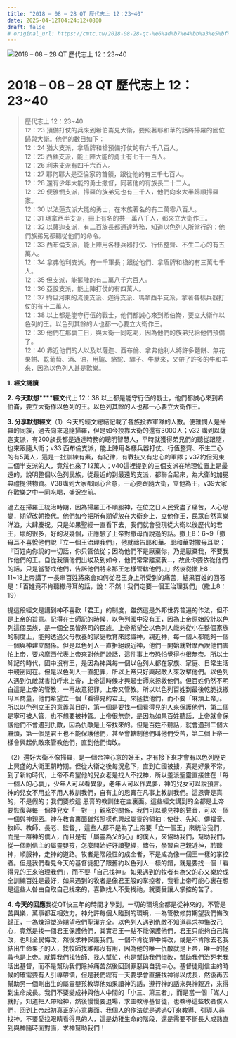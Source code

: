 ```yaml
---
title: "2018 – 08 – 28 QT 歷代志上 12：23~40"
date: 2025-04-12T04:24:12+0800
draft: false
# original_url: https://cmtc.tw/2018-08-28-qt-%e6%ad%b7%e4%bb%a3%e5%bf%97%e4%b8%8a-12%ef%bc%9a2340
---
```


![2018 – 08 – 28 QT 歷代志上 12：23~40](/images/qt.jpg   "2018 – 08 – 28 QT 歷代志上 12：23~40")

# 2018 – 08 – 28 QT 歷代志上 12：23~40

> 歷代志上 12：23~40  
> 12：23 預備打仗的兵來到希伯崙見大衛，要照著耶和華的話將掃羅的國位歸與大衛。他們的數目如下：  
> 12：24 猶大支派，拿盾牌和槍預備打仗的有六千八百人。  
> 12：25 西緬支派，能上陣大能的勇士有七千一百人。  
> 12：26 利未支派有四千六百人。  
> 12：27 耶何耶大是亞倫家的首領，跟從他的有三千七百人。  
> 12：28 還有少年大能的勇士撒督，同著他的有族長二十二人。  
> 12：29 便雅憫支派，掃羅的族弟兄也有三千人，他們向來大半歸順掃羅家。  
> 12：30 以法蓮支派大能的勇士，在本族著名的有二萬零八百人。  
> 12：31 瑪拿西半支派，冊上有名的共一萬八千人，都來立大衛作王。  
> 12：32 以薩迦支派，有二百族長都通達時務，知道以色列人所當行的；他們族弟兄都聽從他們的命令。  
> 12：33 西布倫支派，能上陣用各樣兵器打仗、行伍整齊、不生二心的有五萬人。  
> 12：34 拿弗他利支派，有一千軍長；跟從他們、拿盾牌和槍的有三萬七千人。  
> 12：35 但支派，能擺陣的有二萬八千六百人。  
> 12：36 亞設支派，能上陣打仗的有四萬人。  
> 12：37 約旦河東的流便支派、迦得支派、瑪拿西半支派，拿著各樣兵器打仗的有十二萬人。  
> 12：38 以上都是能守行伍的戰士，他們都誠心來到希伯崙，要立大衛作以色列的王。以色列其餘的人也都一心要立大衛作王。  
> 12：39 他們在那裏三日，與大衛一同吃喝，因為他們的族弟兄給他們預備了。  
> 12：40 靠近他們的人以及以薩迦、西布倫、拿弗他利人將許多麵餅、無花果餅、乾葡萄、酒、油，用驢、駱駝、騾子、牛馱來，又帶了許多的牛和羊來，因為以色列人甚是歡樂。

**1.** **經文誦讀**

**2. 今天默想****經文**代上 12：38 以上都是能守行伍的戰士，他們都誠心來到希伯崙，要立大衛作以色列的王。以色列其餘的人也都一心要立大衛作王。

**3. 分享默想經文**（1）今天的經文總結記載了各族投靠軍隊的人數。便雅憫人是掃羅的同族，過去向來追隨掃羅，但是如今投靠大衛的還有3000人；v32 講到以薩迦支派，有200族長都是通達時務的聰明智慧人，平時就獲得弟兄們的聽從跟隨，也來跟隨大衛；v33 西布倫支派，能上陣用各樣兵器打仗、行伍整齊、不生二心的有5萬人，這是一批訓練有素，有紀律，有戰技又有忠心的軍隊；v37約但河東二個半支派的人，竟然也來了12萬人；v40這裡提到的三個支派在地理位置上是最遠的，說明整個以色列民族，從最近的到最遠的支派，都聯合起來，為大衛的加冕典禮提供物資。V38講到大家都同心合意，一心要跟隨大衛，立他為王，v39大家在歡樂之中一同吃喝，盛況空前。

過去在掃羅王統治時期，因為掃羅王不順服神，在位之日人民受盡了痛苦，人心思變，期望改朝換代。他們如今把所有期望放在大衛身上，立他作王，民眾自然喜樂洋溢，大肆慶祝。只是如果聖經一直看下去，我們就會發現從大衛以後歷代的君王，壞的很多，好的沒幾個，正應驗了上帝對撒母而說過的話。撒上8：6~9「撒母耳不喜悅他們說『立一個王治理我們』，他就禱告耶和華。耶和華對撒母耳說：『百姓向你說的一切話，你只管依從；因為他們不是厭棄你，乃是厭棄我，不要我作他們的王。自從我領他們出埃及到如今，他們常常離棄我…，故此你要依從他們的話，只是當警戒他們，告訴他們將來那王怎樣管轄他們。』」然後從撒上8：11~18上帝講了一長串百姓將來會如何從君王身上所受到的痛苦，結果百姓的回答是：「百姓竟不肯聽撒母耳的話，說：不然！我們定要一個王治理我們」（撒上8：19）

提這段經文是講到神不喜歡「君王」的制度，雖然這是外邦世界普遍的作法，但不是上帝的旨意。記得在士師記的時候，以色列國中沒有王，因為上帝原始設計以色列這個民族，是一個全民皆祭司的民族。上帝希望全以色列人能夠從小在整個家族的制度上，能夠透過父母教養的家庭教育來認識神，親近神，每一個人都能夠一個一個與神建立關係。但是以色列人一直拒絕親近神，他們一開始就對摩西說他們害怕上帝，要求摩西代表上帝來對他們說話，這件事上帝恐怕覺得也很無奈。所以士師記的時代，國中沒有王，是因為神與每一個以色列人都在家族、家庭、日常生活中親密同在。但是以色列人一直犯罪，所以上帝只好興起敵人來攻擊他們。以色列人遇到仇敵就害怕呼求上帝，上帝這時候才興起士師來拯救他們。但百姓仍然不明白這是上帝的管教，一再故意犯罪，上帝又管教。所以以色列百姓到最後乾脆找撒母耳商量，他們希望立一個「看得見的君王」來拯救他們，而不要「麻煩上帝」。所以以色列立王的意義與目的，第一個是要找一個看得見的人來保護他們，第二個是寧可被人管，也不想要被神管。上帝很無奈，是因為如果百姓聽話，上帝就會保護他們不會遇到仇敵，因為仇敵是上帝找來的。但是百姓不聽話，就會遇到二個大麻煩，第一個是君王也不能保護他們，甚至會轄制他們叫他們受苦，第二個上帝一樣會興起仇敵來管教他們，直到他們悔改。

（2）還好大衛不像掃羅，是一個合神心意的好王，才有接下來才會有以色列歷史上興盛的大衛王朝時期。但從大衛之後每況愈下，直到亡國被擄，真是好景不常。到了新約時代，上帝不希望他的兒女老是找人不找神，所以差派聖靈直接住在「每一個人的心裏」，少年人可以看異象，老年人可以作異夢，神的兒女可以說預言。神的兒女不用並不用人教訓我們，自有主的恩膏在凡事上教訓我們。這恩膏是真的，不是假的；我們要按這 恩膏的教訓住在主裏面。這些經文講到的全都是上帝要恢復與每一個神兒女「一對一」親密的關係，我們可以聽見神的聲音，可以一個一個與神親密。神在教會裏面雖然照樣也興起屬靈的領袖：使徒、先知、傳福音、牧師、教師、長老、監督」，這些人都不是為了上帝要「立一個王」來統治我們，而是一群神的僕人，而且是有「屬靈為父的心」的僕人，來協助我們，幫助我們，從一個剛信主的屬靈嬰孩，怎麼開始好好讀聖經，禱告，學習自己親近神，聆聽神，順服神，走神的道路。牧者是階段性的成全者，不是成為像一個王一樣的掌控者。但是我們看見今天的基督徒犯了跟舊約以色列人一樣的錯，就是要找一個「看得見的王來治理我們」，而不要「自己找神」。如果遇到的牧者有為父的心又樂於成全訓練百姓是最好，如果遇到的牧者是像君王般的掌控者，我看上帝可能心裏在想是這些人咎由自取自己找來的，喜歡找人不愛找祂，就要受讓人掌控的苦了。

**4. 今天的回應**我從QT快三年的時間才學到，一切的環境全都是從神來的，不管是苦與樂，萬事都互相效力。神允許每個人臨到的環境，一為管教修剪期望我們悔改歸正，一為煉淨塑造期望我們聖潔完全。以色列人遇到仇敵不知道尋求神悔改己心，竟然是找一個君王保護他們，其實君王一點不能保護他們，君王只能夠自己悔改，也叫全民悔改，然後求神保護我們。一個不肯從罪中悔改，或是不肯除去老我結出生命果子的人，找牧師找誰都沒有用，因為他的唯一仇敵就是上帝，唯一的拯救也是上帝。就算我們找牧師、找人幫忙，也是幫助我們悔改，幫助我們治死老我活出基督，而不是幫助我們除掉痛苦然後回到罪惡與自我中心。基督徒剛信主的時候的確需要有人引導帶領，但是我們總有一天要學會直接找神得以成長，然後再去幫助另一個剛出生的屬靈嬰孩教導他如果讀神的話，遵行神的話來與神親近，來得到生命成長。我們不要變成神與他人中間的「小三、第三者」，而是當一個「媒人」就好，知道把人帶給神，然後慢慢要退場，求主教導基督徒，也教導這些牧者僕人們，回到上帝起初真正的心意裏面。我個人的作法就是透過QT來教導、引導人尋找神。不要愛找眼睛看得見的人，這是幼稚生命的階段，還是需要不斷長大成熟直到與神隨時面對面，求神幫助我們！